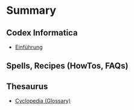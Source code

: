 # Summary

## Codex Informatica

* [Einführung](README.md)


## Spells, Recipes \(HowTos, FAQs\)


## Thesaurus

* [Cyclopedia \(Glossary\)](GLOSSARY.md)

